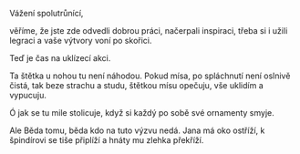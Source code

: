 

Vážení spolutrůnící,

věříme,
že jste zde odvedli dobrou práci,
načerpali inspiraci,
třeba si i užili legraci
a vaše výtvory voní po skořici.

Teď je čas na uklízecí akci.

Ta štětka u nohou tu není náhodou.
Pokud mísa,
po spláchnutí není oslnivě čistá,
tak beze strachu a studu,
štětkou mísu opečuju,
vše uklidím a vypucuju.

Ó jak se tu mile stolicuje,
když si každý po sobě své ornamenty smyje.

Ale Běda tomu, běda
kdo na tuto výzvu nedá.
Jana má oko ostříží,
k špindírovi se tiše připlíží
a hnáty mu zlehka překříží.
